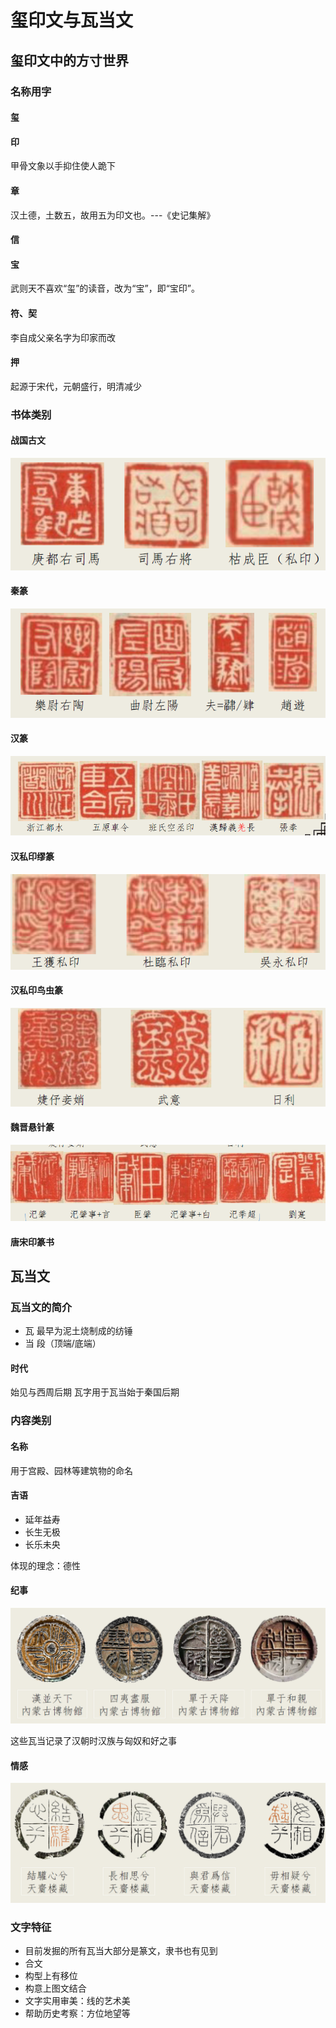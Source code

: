 # 玺印文与瓦当文

## 玺印文中的方寸世界

### 名称用字

#### 玺

#### 印

甲骨文象以手抑住使人跪下

#### 章

汉土德，土数五，故用五为印文也。---《史记集解》

#### 信

#### 宝

武则天不喜欢“玺”的读音，改为“宝”，即“宝印”。

#### 符、契

李自成父亲名字为印家而改

#### 押

起源于宋代，元朝盛行，明清减少

### 书体类别

#### 战国古文

![战国古文](https://raw.githubusercontent.com/dcldyhb/Freshman-Notes-Image-Host/main/202504101816814.png)

#### 秦篆

![秦篆](https://raw.githubusercontent.com/dcldyhb/Freshman-Notes-Image-Host/main/202504101817967.png)

#### 汉篆

![汉篆](https://raw.githubusercontent.com/dcldyhb/Freshman-Notes-Image-Host/main/202504101817201.png)

#### 汉私印缪篆

![汉私印缪篆](https://raw.githubusercontent.com/dcldyhb/Freshman-Notes-Image-Host/main/202504101818328.png)

#### 汉私印鸟虫篆

![汉私印鸟虫篆](https://raw.githubusercontent.com/dcldyhb/Freshman-Notes-Image-Host/main/202504101819379.png)

#### 魏晋悬针篆

![魏晋悬针篆](https://raw.githubusercontent.com/dcldyhb/Freshman-Notes-Image-Host/main/202504101820575.png)

#### 唐宋印篆书

## 瓦当文

### 瓦当文的简介

- 瓦
  最早为泥土烧制成的纺锤
- 当
  段（顶端/底端）

#### 时代

始见与西周后期
瓦字用于瓦当始于秦国后期

### 内容类别

#### 名称

用于宫殿、园林等建筑物的命名

#### 吉语

- 延年益寿
- 长生无极
- 长乐未央

体现的理念：德性

#### 纪事

![瓦当纪事](https://raw.githubusercontent.com/dcldyhb/Freshman-Notes-Image-Host/main/202504101929492.png)

这些瓦当记录了汉朝时汉族与匈奴和好之事

#### 情感

![瓦当情感](https://raw.githubusercontent.com/dcldyhb/Freshman-Notes-Image-Host/main/202504101931209.png)

### 文字特征

- 目前发掘的所有瓦当大部分是篆文，隶书也有见到
- 合文
- 构型上有移位
- 构意上图文结合
- 文字实用审美：线的艺术美
- 帮助历史考察：方位地望等
